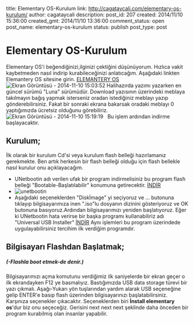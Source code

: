 title: Elementary OS-Kurulum
link: http://cagataycali.com/elementary-os-kurulum/
author: cagataycali
description: 
post_id: 207
created: 2014/11/10 15:36:00
created_gmt: 2014/11/10 13:36:00
comment_status: open
post_name: elementary-os-kurulum
status: publish
post_type: post

# Elementary OS-Kurulum

Elementary OS'i beğendiğinizi,ilginizi çektiğini düşünüyorum. Hızlıca vakit kaybetmeden nasıl indirip kurabileceğinizi anlatıcağım. Aşağıdaki linkten Elemantery OS sitesine girin. [ELEMANTERY OS](http://elementaryos.org/) ![Ekran Görüntüsü - 2014-11-10 15:03:52](http://cagataycali.me/wp-content/uploads/2014/11/Ekran-Goeruentuesue-2014-11-10-1503521-300x168.png) Halihazırda yazımı yazarken en güncel sürümü "Luna" sürümüdür. Download yazısının üzerindeki meblaya takılmayın bağış yapmak isterseniz oradan istediğiniz meblayı yazıp gönderebilirsiniz. Fakat bir sonraki ekrana bakarsak oradaki meblayı 0 yaptığımızda ücretsiz olduğunu görebiliriz. ![Ekran Görüntüsü - 2014-11-10 15:19:19](http://cagataycali.me/wp-content/uploads/2014/11/Ekran-Goeruentuesue-2014-11-10-151919-300x168.png)   Bu işlem ardından indirme başlayacaktır. 

## Kurulum;

İlk olarak bir kurulum Cd'si veya kurulum flash belleği hazırlamanız gerekmekte. Ben artık herkesin bir flash belleği olduğu için flash bellekle nasıl kurulur onu açıklayacağım. 

  * UNetbootin adı verilen ufak bir program indirmelisiniz bu program flash belleği "Bootable-Başlatılabilir" konumuna getirecektir. [İNDİR](http://unetbootin.sourceforge.net/)
  * ![unetbootin](http://cagataycali.me/wp-content/uploads/2014/11/unetbootin-300x221.png)
  * Aşağıdaki seçeneklerden "Diskİmage" yi seçiyoruz ve ... butonuna tıklayıp bilgisayarımıza inen ".iso"lu dosyanın dizinini gösteriyoruz ve OK butonuna basıyoruz.Ardından bilgisayarımızı yeniden başlatıyoruz.
Eğer ki UNetbootin hata verirse bir başka programı kullanabiliriz adı "Universal USB Installer" [İNDİR](http://www.pendrivelinux.com/universal-usb-installer-easy-as-1-2-3/) Aynı işlemleri bu program üzerindede uygulayabilirsiniz tercihim ilk verdiğim programdır.  

## Bilgisayarı Flashdan Başlatmak;

##### (-Flashla boot etmek-de denir.)

Bilgisayarımızı açma komutunu verdiğimiz ilk saniyelerde bir ekran geçer o ilk ekrandayken F12 ye basmalıyız. Bastığımızda USB data storage türevi bir yazı çıkmalı. Aşağı-Yukarı yön tuşlarından yardım alarak USB seçeneğine gelip ENTER'e basıp flash üzerinden bilgisayarınızı başlatabilirsiniz. Karşınıza seçenekler çıkacaktır. Seçeneklerden biri **İnstall elementary os**'dur biz onu seçeceğiz. Gerisini next next next şeklinde daha önceden bir program kurabilmiş olan insanlar yapabilir.